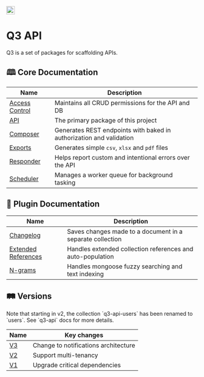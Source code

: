 <p><img alt="3merge" src="https://github.com/3merge/q3-client/blob/master/logo.png" width="22" /></p>
<h1>Q3 API</h1>
<p>Q3 is a set of packages for scaffolding APIs.</p>
<h2>🕮 Core Documentation</h2>

| Name                                                   | Description                                                         |
| ------------------------------------------------------ | ------------------------------------------------------------------- |
| <a  href="/packages/q3-core-access">Access Control</a> | Maintains all CRUD permissions for the API and DB                   |
| <a  href="/packages/q3-api">API</a>                    | The primary package of this project                                 |
| <a  href="/packages/q3-core-composer">Composer</a>     | Generates REST endpoints with baked in authorization and validation |
| <a  href="/packages/q3-exports">Exports</a>            | Generates simple `csv`, `xlsx` and `pdf` files                      |
| <a  href="/packages/q3-core-responder">Responder</a>   | Helps report custom and intentional errors over the API             |
| <a  href="/packages/q3-core-scheduler">Scheduler</a>   | Manages a worker queue for background tasking                       |

<h2>🔌 Plugin Documentation</h2>

| Name                                                          | Description                                                |
| ------------------------------------------------------------- | ---------------------------------------------------------- |
| <a  href="/packages/q3-plugin-changelog">Changelog</a>        | Saves changes made to a document in a separate collection  |
| <a  href="/packages/q3-plugin-extref">Extended References</a> | Handles extended collection references and auto-population |
| <a  href="/packages/q3-plugin-ngrams">N-grams</a>             | Handles mongoose fuzzy searching and text indexing         |

<h2>🛤️ Versions</h2>
<p>Note that starting in v2, the collection `q3-api-users` has been renamed to `users`. See `q3-api` docs for more details.</p>

| Name                                                         | Key changes                          |
| ------------------------------------------------------------ | ------------------------------------ |
| <a href="https://github.com/3merge/q3-api/tree/v3.x">V3</a>  | Change to notifications architecture |
| <a  href="https://github.com/3merge/q3-api/tree/v2.x">V2</a> | Support multi-tenancy                |
| <a  href="https://github.com/3merge/q3-api/tree/v1.x">V1</a> | Upgrade critical dependencies        |
